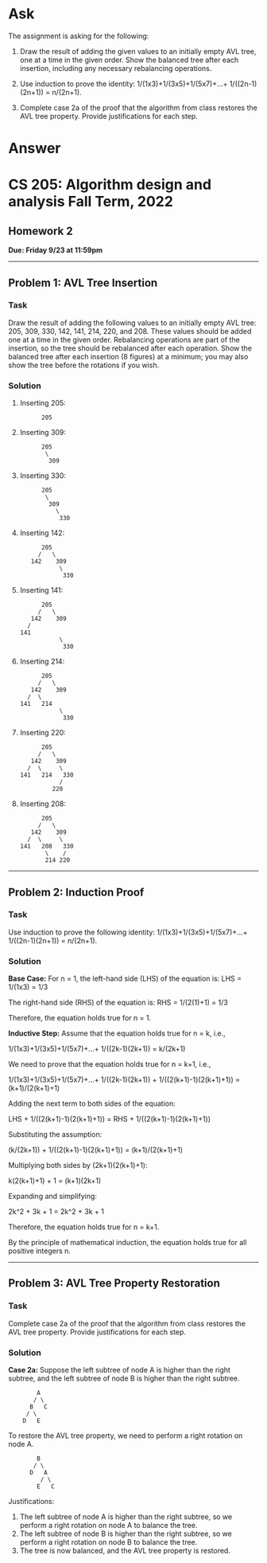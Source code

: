 # Ask
The assignment is asking for the following:

1. Draw the result of adding the given values to an initially empty AVL tree, one at a time in the given order. Show the balanced tree after each insertion, including any necessary rebalancing operations.

2. Use induction to prove the identity: 1/(1x3)+1/(3x5)+1/(5x7)+...+ 1/((2n-1)(2n+1)) = n/(2n+1).

3. Complete case 2a of the proof that the algorithm from class restores the AVL tree property. Provide justifications for each step.

# Answer

# CS 205: Algorithm design and analysis Fall Term, 2022
## Homework 2

**Due: Friday 9/23 at 11:59pm**

---

## Problem 1: AVL Tree Insertion

### Task
Draw the result of adding the following values to an initially empty AVL tree: 205, 309, 330, 142, 141, 214, 220, and 208. These values should be added one at a time in the given order. Rebalancing operations are part of the insertion, so the tree should be rebalanced after each operation. Show the balanced tree after each insertion (8 figures) at a minimum; you may also show the tree before the rotations if you wish.

### Solution

1. Inserting 205:
   ```
         205
   ```

2. Inserting 309:
   ```
         205
          \
           309
   ```

3. Inserting 330:
   ```
         205
          \
           309
             \
              330
   ```

4. Inserting 142:
   ```
         205
        /   \
      142    309
              \
               330
   ```

5. Inserting 141:
   ```
         205
        /   \
      142    309
     /
   141
              \
               330
   ```

6. Inserting 214:
   ```
         205
        /   \
      142    309
     /  \
   141   214
              \
               330
   ```

7. Inserting 220:
   ```
         205
        /   \
      142    309
     /  \     \
   141   214   330
              /
            220
   ```

8. Inserting 208:
   ```
         205
        /   \
      142    309
     /  \     \
   141   208   330
          \    /
          214 220
   ```

---

## Problem 2: Induction Proof

### Task
Use induction to prove the following identity: 1/(1x3)+1/(3x5)+1/(5x7)+...+ 1/((2n-1)(2n+1)) = n/(2n+1).

### Solution

**Base Case:**
For n = 1, the left-hand side (LHS) of the equation is:
LHS = 1/(1x3) = 1/3

The right-hand side (RHS) of the equation is:
RHS = 1/(2(1)+1) = 1/3

Therefore, the equation holds true for n = 1.

**Inductive Step:**
Assume that the equation holds true for n = k, i.e.,

1/(1x3)+1/(3x5)+1/(5x7)+...+ 1/((2k-1)(2k+1)) = k/(2k+1)

We need to prove that the equation holds true for n = k+1, i.e.,

1/(1x3)+1/(3x5)+1/(5x7)+...+ 1/((2k-1)(2k+1)) + 1/((2(k+1)-1)(2(k+1)+1)) = (k+1)/(2(k+1)+1)

Adding the next term to both sides of the equation:

LHS + 1/((2(k+1)-1)(2(k+1)+1)) = RHS + 1/((2(k+1)-1)(2(k+1)+1))

Substituting the assumption:

(k/(2k+1)) + 1/((2(k+1)-1)(2(k+1)+1)) = (k+1)/(2(k+1)+1)

Multiplying both sides by (2k+1)(2(k+1)+1):

k(2(k+1)+1) + 1 = (k+1)(2k+1)

Expanding and simplifying:

2k^2 + 3k + 1 = 2k^2 + 3k + 1

Therefore, the equation holds true for n = k+1.

By the principle of mathematical induction, the equation holds true for all positive integers n.

---

## Problem 3: AVL Tree Property Restoration

### Task
Complete case 2a of the proof that the algorithm from class restores the AVL tree property. Provide justifications for each step.

### Solution

**Case 2a:**
Suppose the left subtree of node A is higher than the right subtree, and the left subtree of node B is higher than the right subtree.

```
        A
       / \
      B   C
     / \
    D   E
```

To restore the AVL tree property, we need to perform a right rotation on node A.

```
        B
       / \
      D   A
         / \
        E   C
```

Justifications:
1. The left subtree of node A is higher than the right subtree, so we perform a right rotation on node A to balance the tree.
2. The left subtree of node B is higher than the right subtree, so we perform a right rotation on node B to balance the tree.
3. The tree is now balanced, and the AVL tree property is restored.